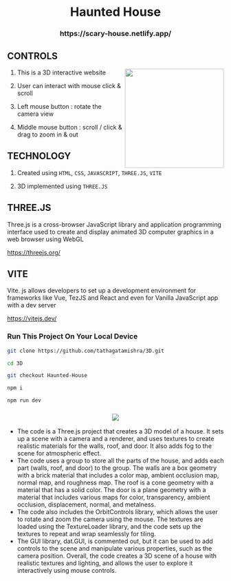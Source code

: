 <h1 align="center">
Haunted House
</h1>

<h3 align="center">https://scary-house.netlify.app/</h3>

## CONTROLS

<img align='right' src="https://media.giphy.com/media/7281x5yOLwyiRqWAM7/giphy.gif" width="230">

1. This is a 3D interactive website

2. User can interact with mouse click & scroll

3. Left mouse button :  rotate the camera view

4. Middle mouse button :  scroll / click & drag to zoom in & out


## TECHNOLOGY

1. Created using `HTML`, `CSS`, `JAVASCRIPT`, `THREE.JS`, `VITE`

2. 3D implemented using `THREE.JS`


## THREE.JS

Three.js is a cross-browser JavaScript library and application programming interface used to create and display animated 3D computer graphics in a web browser using WebGL

https://threejs.org/


## VITE

Vite. js allows developers to set up a development environment for frameworks like Vue, TezJS and React and even for Vanilla JavaScript app with a dev server

https://vitejs.dev/


### Run This Project On Your Local Device

```sh
git clone https://github.com/tathagatamishra/3D.git

cd 3D

git checkout Haunted-House

npm i

npm run dev
```

<h3 align="center">
<img src="https://user-images.githubusercontent.com/114053180/227112004-afcc4996-95d6-4c5f-913a-dd0b665abb57.png">
</h3>

<ul>
  <li>
The code is a Three.js project that creates a 3D model of a house. It sets up a scene with a camera and a renderer, and uses textures to create realistic materials for the walls, roof, and door. It also adds fog to the scene for atmospheric effect.
  </li>
    <li>
The code uses a group to store all the parts of the house, and adds each part (walls, roof, and door) to the group. The walls are a box geometry with a brick material that includes a color map, ambient occlusion map, normal map, and roughness map. The roof is a cone geometry with a material that has a solid color. The door is a plane geometry with a material that includes various maps for color, transparency, ambient occlusion, displacement, normal, and metalness.
  </li>
    <li>
The code also includes the OrbitControls library, which allows the user to rotate and zoom the camera using the mouse. The textures are loaded using the TextureLoader library, and the code sets up the textures to repeat and wrap seamlessly for tiling.
  </li>
      <li>
The GUI library, dat.GUI, is commented out, but it can be used to add controls to the scene and manipulate various properties, such as the camera position. Overall, the code creates a 3D scene of a house with realistic textures and lighting, and allows the user to explore it interactively using mouse controls.
  </li>
</ul>
